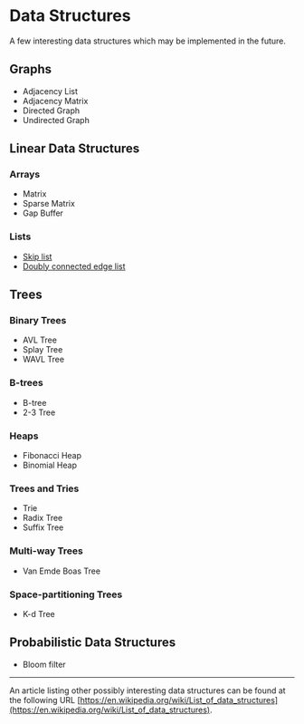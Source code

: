 # Data Structures

A few interesting data structures which may be implemented in the future.

## Graphs

- Adjacency List
- Adjacency Matrix
- Directed Graph
- Undirected Graph

## Linear Data Structures

### Arrays

- Matrix
- Sparse Matrix
- Gap Buffer

### Lists

- [Skip list](https://brilliant.org/wiki/skip-lists/)
- [Doubly connected edge list](https://en.wikipedia.org/wiki/Doubly_connected_edge_list)

## Trees

### Binary Trees

- AVL Tree
- Splay Tree
- WAVL Tree

### B-trees

- B-tree
- 2-3 Tree

### Heaps

- Fibonacci Heap
- Binomial Heap

### Trees and Tries

- Trie
- Radix Tree
- Suffix Tree

### Multi-way Trees

- Van Emde Boas Tree

### Space-partitioning Trees

- K-d Tree

## Probabilistic Data Structures

- Bloom filter

---

An article listing other possibly interesting data structures can be found at the 
following URL [https://en.wikipedia.org/wiki/List_of_data_structures](https://en.wikipedia.org/wiki/List_of_data_structures).